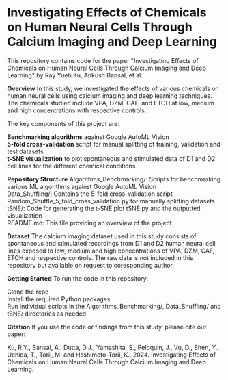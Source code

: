 # **Investigating Effects of Chemicals on Human Neural Cells Through Calcium Imaging and Deep Learning**
This repository contains code for the paper "Investigating Effects of Chemicals on Human Neural Cells Through Calcium Imaging and Deep Learning" by Ray Yueh Ku, Ankush Bansal, et al.  

**Overview**
In this study, we investigated the effects of various chemicals on human neural cells using calcium imaging and deep learning techniques. The chemicals studied include VPA, DZM, CAF, and ETOH at low, medium and high concentrations with respective controls.  

The key components of this project are:  

**Benchmarking algorithms** against Google AutoML Vision  
**5-fold cross-validation** script for manual splitting of training, validation and test datasets  
**t-SNE visualization** to plot spontaneous and stimulated data of D1 and D2 cell lines for the different chemical conditions  

**Repository Structure**
Algorithms_Benchmarking/: Scripts for benchmarking various ML algorithms against Google AutoML Vision  
Data_Shuffling/: Contains the 5-fold cross-validation script Random_Shuffle_5_fold_cross_validation.py for manually splitting datasets  
tSNE/: Code for generating the t-SNE plot tSNE.py and the outputted visualization  
README.md: This file providing an overview of the project  

**Dataset**
The calcium imaging dataset used in this study consists of spontaneous and stimulated recordings from D1 and D2 human neural cell lines exposed to low, medium and high concentrations of VPA, DZM, CAF, ETOH and respective controls. The raw data is not included in this repository but available on request to coresponding author.  

**Getting Started**
To run the code in this repository:  

Clone the repo  
Install the required Python packages  
Run individual scripts in the Algorithms_Benchmarking/, Data_Shuffling/ and tSNE/ directories as needed  


**Citation**
If you use the code or findings from this study, please cite our paper:  

Ku, R.Y., Bansal, A., Dutta, D.J., Yamashita, S., Peloquin, J., Vu, D., Shen, Y., Uchida, T., Torii, M. and Hashimoto-Torii, K., 2024. Investigating Effects of Chemicals on Human Neural Cells Through Calcium Imaging and Deep Learning.  
